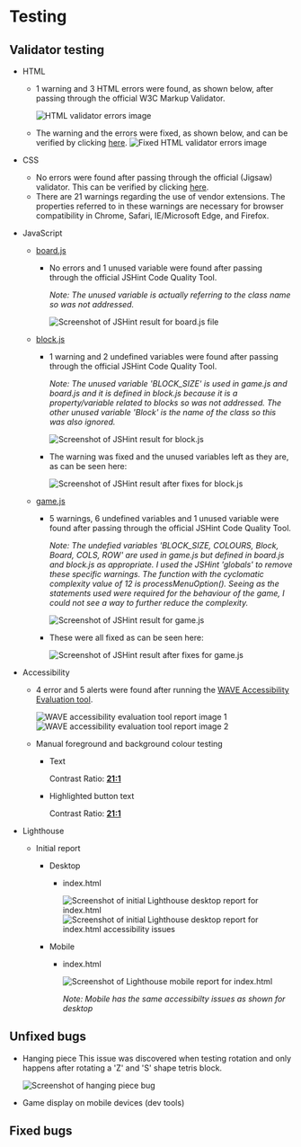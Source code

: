 # Testing

## Validator testing
        
* HTML
    * 1 warning and 3 HTML errors were found, as shown below, after passing through the official W3C Markup Validator.

        ![HTML validator errors image](documentation/screenshots/testing/errors-1-to-4.png)

    * The warning and the errors were fixed, as shown below, and can be verified by clicking [here](https://validator.w3.org/nu/?doc=https%3A%2F%2Fdebzdk.github.io%2Ftetris%2F).
        ![Fixed HTML validator errors image](documentation/screenshots/testing/fixed-html-errors.png)

* CSS
    * No errors were found after passing through the official (Jigsaw) validator.
    This can be verified by clicking [here](https://jigsaw.w3.org/css-validator/validator?uri=https%3A%2F%2Fdebzdk.github.io%2Ftetris&profile=css3svg&usermedium=all&warning=1&vextwarning=&lang=en).
    * There are 21 warnings regarding the use of vendor extensions. The properties referred to in these warnings are necessary for browser compatibility in Chrome, Safari, IE/Microsoft Edge, and Firefox.
    
* JavaScript
    * [board.js](https://github.com/DebzDK/tetris/blob/main/assets/js/board.js)
        * No errors and 1 unused variable were found after passing through the official JSHint Code Quality Tool.
            
            *Note: The unused variable is actually referring to the class name so was not addressed.*
            
            ![Screenshot of JSHint result for board.js file](documentation/screenshots/testing/jshint-validation-result-for-boardjs.png)

    * [block.js](https://github.com/DebzDK/tetris/blob/main/assets/js/block.js)
        * 1 warning and 2 undefined variables were found after passing through the official JSHint Code Quality Tool.
            
            *Note: The unused variable 'BLOCK_SIZE' is used in game.js and board.js and it is defined in block.js because it is a property/variable related to blocks so was not addressed. The other unused variable 'Block' is the name of the class so this was also ignored.*

            ![Screenshot of JSHint result for block.js](documentation/screenshots/testing/jshint-validation-result-for-blockjs.png)

        * The warning was fixed and the unused variables left as they are, as can be seen here:

            ![Screenshot of JSHint result after fixes for block.js](documentation/screenshots/testing/jshint-validation-fixes-for-blockjs.png)

    * [game.js](https://github.com/DebzDK/tetris/blob/main/assets/js/game.js)
        * 5 warnings, 6 undefined variables and 1 unused variable were found after passing through the official JSHint Code Quality Tool.
            
            *Note: The undefied variables 'BLOCK_SIZE, COLOURS, Block, Board, COLS, ROW' are used in game.js but defined in board.js and block.js as appropriate. I used the JSHint 'globals' to remove these specific warnings. The function with the cyclomatic complexity value of 12 is processMenuOption(). Seeing as the statements used were required for the behaviour of the game, I could not see a way to further reduce the complexity.*

            ![Screenshot of JSHint result for game.js](documentation/screenshots/testing/jshint-validation-result-for-gamejs.png)
        
        * These were all fixed as can be seen here:

            ![Screenshot of JSHint result after fixes for game.js](documentation/screenshots/testing/jshint-validation-fixes-for-gamejs.png)

* Accessibility
    * 4 error and 5 alerts were found after running the [WAVE Accessibility Evaluation tool](https://wave.webaim.org/report#/https://debzdk.github.io/pilates-your-guide-to-flexible-fun).

        ![WAVE accessibility evaluation tool report image 1](documentation/screenshots/testing/wave-accessibility-evaluation-tool-report-1.png)
        ![WAVE accessibility evaluation tool report image 2](documentation/screenshots/testing/wave-accessibility-evaluation-tool-report-2.png)

    * Manual foreground and background colour testing
        * Text
            
            Contrast Ratio: <b>[21:1](https://webaim.org/resources/contrastchecker/?fcolor=000000&bcolor=FFFFFF)</b>

        * Highlighted button text

            Contrast Ratio: <b>[21:1](https://webaim.org/resources/contrastchecker/?fcolor=FFFFFF&bcolor=000000)</b>

* Lighthouse
    * Initial report
        * Desktop
            * index.html

                ![Screenshot of initial Lighthouse desktop report for index.html](documentation/screenshots/testing/lighthouse-desktop-report.png)
                ![Screenshot of initial Lighthouse desktop report for index.html accessibility issues](documentation/screenshots/testing/lighthouse-desktop-accessibility-issues.png)

        * Mobile
            * index.html

                ![Screenshot of Lighthouse mobile report for index.html](documentation/screenshots/testing/lighthouse-mobile-report.png)

                *Note: Mobile has the same accessibilty issues as shown for desktop*

## Unfixed bugs

* Hanging piece
    This issue was discovered when testing rotation and only happens after rotating a 'Z' and 'S' shape tetris block.

    ![Screenshot of hanging piece bug](documentation/screenshots/testing/hanging-piece-bug.png)

* Game display on mobile devices (dev tools)


## Fixed bugs